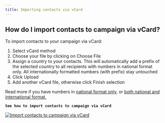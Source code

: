 ```yaml
---
title: Importing contacts via vCard
---
```


## How do I import contacts to campaign via vCard?
To import contacts to your campaign via vCard:
1.	Select vCard method
2.	Choose your file by clicking on Choose File
3.	Assign a country to your contacts. This will automatically add a prefix of the selected country to all recipients with numbers in national format only. All internationally formatted numbers (with prefix) stay untouched
4.	Click Upload
5.	Add another vCard file, otherwise click Finish selection

Read more if you have numbers in [national format only](assigning-country-to-contacts.md#i-have-my-contact-numbers-in-national-format-only), or [both national and international format.](assigning-country-to-contacts.md#i-have-my-contact-numbers-in-both-national-and-international-formats)

**`See how to import contacts to campaign via vCard`**

[![Import contacts to campaign via vCard](https://img.youtube.com/vi/TXrwcUeJMWs/hqdefault.jpg)](https://www.youtube.com/watch?v=TXrwcUeJMWs)
